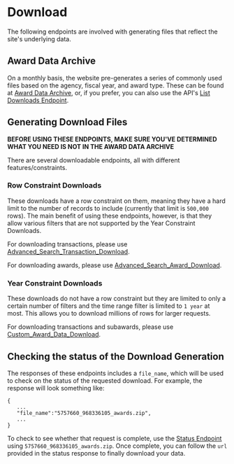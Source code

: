 # Download

The following endpoints are involved with generating files that reflect the site's underlying data. 

## Award Data Archive

On a monthly basis, the website pre-generates a series of commonly used files based on the agency, fiscal year, and award type. These can be found at [Award Data Archive](https://beta.usaspending.gov/#/bulk_download/award_data_archive), or, if you prefer, you can also use the API's [List Downloads Endpoint](https://github.com/fedspendingtransparency/data-act-documentation/blob/master/usaspending/api-documentation/download/List%20Downloads.md).

## Generating Download Files

**BEFORE USING THESE ENDPOINTS, MAKE SURE YOU'VE DETERMINED WHAT YOU NEED IS NOT IN THE AWARD DATA ARCHIVE**

There are several downloadable endpoints, all with different features/constraints. 

### Row Constraint Downloads

These downloads have a row constraint on them, meaning they have a hard limit to the number of records to include (currently that limit is `500,000` rows). The main benefit of using these endpoints, however, is that they allow various filters that are not supported by the Year Constraint Downloads.

For downloading transactions, please use [Advanced_Search_Transaction_Download](https://github.com/fedspendingtransparency/data-act-documentation/blob/master/usaspending/api-documentation/download/Advanced_Search_Transaction_Download.md).

For downloading awards, please use [Advanced_Search_Award_Download](https://github.com/fedspendingtransparency/data-act-documentation/blob/master/usaspending/api-documentation/download/Advanced_Search_Award_Download.md).

### Year Constraint Downloads

These downloads do not have a row constraint but they are limited to only a certain number of filters and the time range filter is limited to `1 year` at most. This allows you to download millions of rows for larger requests.

For downloading transactions and subawards, please use [Custom_Award_Data_Download](https://github.com/fedspendingtransparency/data-act-documentation/blob/master/usaspending/api-documentation/download/Custom_Award_Data_Download.md).

## Checking the status of the Download Generation

The responses of these endpoints includes a `file_name`, which will be used to check on the status of the requested download. For example, the response will look something like:
```
{
   ...
   "file_name":"5757660_968336105_awards.zip",
   ...
}
```

To check to see whether that request is complete, use the [Status Endpoint](https://github.com/fedspendingtransparency/data-act-documentation/blob/master/usaspending/api-documentation/download/Download%20Status.md) using `5757660_968336105_awards.zip`. Once complete, you can follow the `url` provided in the status response to finally download your data.
